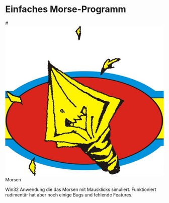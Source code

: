 # Einfaches Morse-Programm

#![Logo](https://raw.githubusercontent.com/dasbenjo/morsen/master/Morsen/My%20Project/logo.jpg) Morsen


Win32 Anwendung die das Morsen mit Mausklicks simuliert. Funktioniert rudimentär hat aber noch einige Bugs und fehlende Features.
